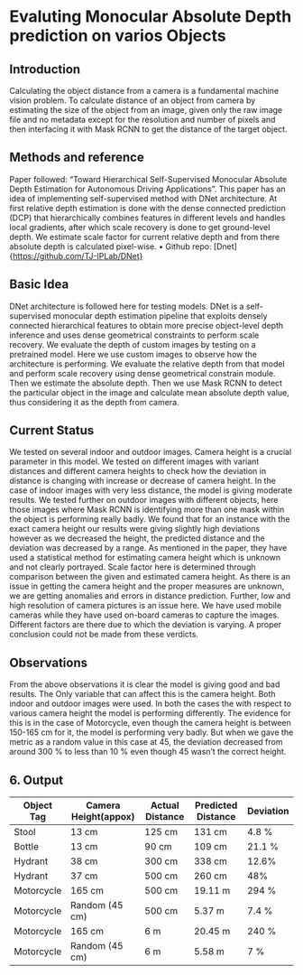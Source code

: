 # Evaluting Monocular Absolute Depth prediction on varios Objects

## Introduction
Calculating the object distance from a camera is a fundamental machine vision problem. To calculate distance of an object from camera by estimating the size of the object from an image, given only the raw image file and no metadata except for the resolution and number of pixels and then interfacing it with Mask RCNN to get the distance of the target object.

## Methods and reference
Paper followed: “Toward Hierarchical Self-Supervised Monocular Absolute Depth Estimation for Autonomous Driving Applications”.
This paper has an idea of implementing self-supervised method with DNet architecture. At first relative depth estimation is done with the dense connected prediction (DCP) that hierarchically combines features in different levels and handles local gradients, after which scale recovery is done to get ground-level depth. We estimate scale factor for current relative depth and from there absolute depth is calculated pixel-wise.
•	Github repo: [Dnet]{https://github.com/TJ-IPLab/DNet}

## Basic Idea
DNet architecture is followed here for testing models. DNet is a self-supervised monocular depth estimation pipeline that exploits densely connected hierarchical features to obtain more precise object-level depth inference and uses dense geometrical constraints to perform scale recovery. We evaluate the depth of custom images by testing on a pretrained model. Here we use custom images to observe how the architecture is performing. We evaluate the relative depth from that model and perform scale recovery using dense geometrical constrain module. Then we estimate the absolute depth. Then we use Mask RCNN to detect the particular object in the image and calculate mean absolute depth value, thus considering it as the depth from camera.

## Current Status
We tested on several indoor and outdoor images. Camera height is a crucial parameter in this model. We tested on different images with variant distances and different camera heights to check how the deviation in distance is changing with increase or decrease of camera height.
In the case of indoor images with very less distance, the model is giving moderate results. We tested further on outdoor images with different objects, here those images where Mask RCNN is identifying more than one mask within the object is performing really badly. We found that for an instance with the exact camera height our results were giving slightly high deviations however as we decreased the height, the predicted distance and the deviation was decreased by a range.
As mentioned in the paper, they have used a statistical method for estimating camera height which is unknown and not clearly portrayed. Scale factor here is determined through comparison between the given and estimated camera height. As there is an issue in getting the camera height and the proper measures are unknown, we are getting anomalies and errors in distance prediction. Further, low and high resolution of camera pictures is an issue here.
We have used mobile cameras while they have used on-board cameras to capture the images. Different factors are there due to which the deviation is varying. A proper conclusion could not be made from these verdicts.

## Observations

From the above observations it is clear the model is giving good and bad results. The Only variable that can affect this is the camera height. Both indoor and outdoor images were used. In both the cases the with respect to various camera height the model is performing differently. The evidence for this is in the case of Motorcycle, even though the camera height is between 150-165 cm for it, the model is performing very badly. But when we gave the metric as a random value in this case at 45, the deviation decreased from around 300 % to less than 10 % even though 45 wasn’t the correct height.

## 6.	Output

|Object Tag	|Camera Height(appox)	|Actual Distance| Predicted Distance|	Deviation|
| --- | --- | --- | --- | --- |
|Stool	|13 cm|	125 cm|	131 cm|	4.8 %|
|Bottle	|13 cm|	90 cm|	109 cm|	21.1 %|
|Hydrant	|38 cm|	300 cm|	338 cm|	12.6%|
|Hydrant	|37 cm|	500 cm|	260 cm|	48%|
|Motorcycle	|165 cm|	500 cm|	19.11 m|	294 %|
|Motorcycle	|Random (45 cm)|	500 cm|	5.37 m|	7.4 %|
|Motorcycle	|165 cm|	6 m	|20.45 m|	240 %|
|Motorcycle|	Random (45 cm)|	6 m|	5.58 m|	7 %|


